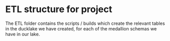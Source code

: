 # ETL structure for project

The ETL folder contains the scripts / builds which create the relevant tables in the ducklake we have created,
for each of the medallion schemas we have in our lake.